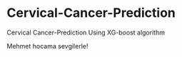 # Cervical-Cancer-Prediction
Cervical Cancer-Prediction Using XG-boost algorithm

Mehmet hocama sevgilerle!
